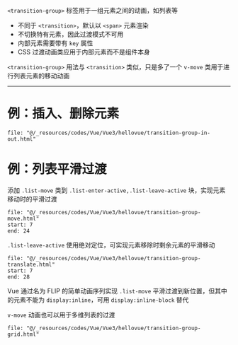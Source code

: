 `<transition-group>` 标签用于一组元素之间的动画，如列表等

* 不同于 `<transition>`，默认以 `<span>` 元素渲染
* 不切换特有元素，因此过渡模式不可用
* 内部元素需要带有 `key` 属性
* CSS 过渡动画类应用于内部元素而不是组件本身

`<transition-group>` 用法与 `<transition>` 类似，只是多了一个 `v-move` 类用于进行列表元素的移动动画

---

# 例：插入、删除元素

```reference fold
file: "@/_resources/codes/Vue/Vue3/hellovue/transition-group-in-out.html"
```

# 例：列表平滑过渡

添加 `.list-move` 类到 `.list-enter-active,.list-leave-active` 块，实现元素移动时的平滑过渡

```reference hl=13
file: "@/_resources/codes/Vue/Vue3/hellovue/transition-group-move.html"
start: 7
end: 24
```

`.list-leave-active` 使用绝对定位，可实现元素移除时剩余元素的平滑移动

```reference hl=13,19-21
file: "@/_resources/codes/Vue/Vue3/hellovue/transition-group-translate.html"
start: 7
end: 28
```

Vue 通过名为 FLIP 的简单动画序列实现 `.list-move` 平滑过渡到新位置，但其中的元素不能为 `display:inline`，可用 `display:inline-block` 替代

`v-move` 动画也可以用于多维列表的过渡

```reference fold
file: "@/_resources/codes/Vue/Vue3/hellovue/transition-group-grid.html"
```